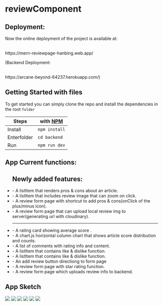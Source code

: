 # reviewComponent


<h2>Deployment: </h2>
<p>Now the online deployment of the project is available at: <p><br>
https://mern-reviewpage-hanbing.web.app/

<p>(Backend Deployment:  <p><br>
https://arcane-beyond-64237.herokuapp.com/)


<h2>Getting Started with files</h2>

To get started you can simply clone the repo and install the dependencies in the root `folder`

| Steps   | with [NPM](https://www.npmjs.com/) |
| ------- | ---------------------------------- |
| Install | `npm install`                      |
| Enterfolder | `cd backend`                   |
| Run     | `npm run dev`                      |


<h2>App Current functions:</h2>
<ul>
  <h2>Newly added features:</h2>
  <li>- A listItem that renders pros & cons about an article.</li>
  <li>- A listItem that includes review image that can zoom on click.</li>
  <li>- A review form page with shortcut to add pros & cons(onClick of the plus/minus icon). </li>
  <li>- A review form page that can upload local review img to server(generating url with cloudinary). </li>
  
  
  ----------------------------------
  
<li>- A rating card showing average score .</li>
<li>- A chart.js horizontal column chart that shows article score distribution and counts.</li>
<li>- A list of comments with rating info and content.</li>
<li>- A listItem that contains like & dislike function.</li>
<li>- A listItem that contains like & dislike function.</li>
<li>- An add review button directiong to form page</li>
<li>- A review form page with star rating function. </li>
<li>- A review form page which uploads review info to backend.</li>

</ul>


<h2>App Sketch</h2>

<img src = "https://tva1.sinaimg.cn/large/0081Kckwgy1gkf5qakalaj31fg0six6p.jpg" />
<img src = "https://tva1.sinaimg.cn/large/0081Kckwgy1gkf5qbm3mlj31fi0t8n3m.jpg" />
<img src = "https://tva1.sinaimg.cn/large/0081Kckwgy1gkf5zf3mnwj31ee0t6kjl.jpg" />


<img src = "https://tva1.sinaimg.cn/large/0081Kckwgy1gkf5vh0lkaj31c00ewqv5.jpg" />

<img src = "https://tva1.sinaimg.cn/large/0081Kckwgy1gkf5u9ktq9j31e40tun0o.jpg" />
<img src = "https://tva1.sinaimg.cn/large/0081Kckwgy1gkf5u90gqdj31as0osq8e.jpg" />

